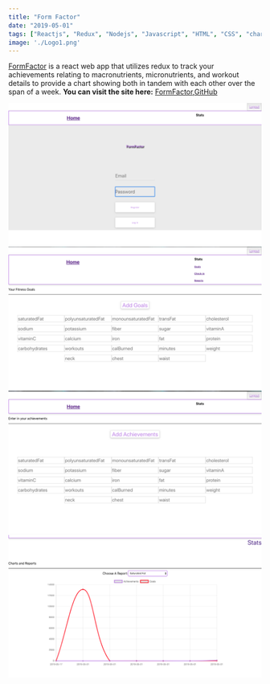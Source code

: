 ```yaml
---
title: "Form Factor"
date: "2019-05-01"
tags: ["Reactjs", "Redux", "Nodejs", "Javascript", "HTML", "CSS", "chartjs"]
image: './Logo1.png'
---
```


[FormFactor] is a react web app that utilizes redux to track your achievements relating to macronutrients, micronutrients, and workout details to provide a chart showing both in tandem with each other over the span of a week. **You can visit the site here:** [FormFactor],[GitHub]


![](./FF1.png "Landing Page")
![](./FF2.png "Goals")
![](./FF3.png "Achievements")
![](./FF4.png "Stats")

<!--- reference links --->
[FormFactor]: <http://206.189.215.219:4000/#/>
[GitHub]: <https://github.com/ThomYohan/Fitness-Project>
